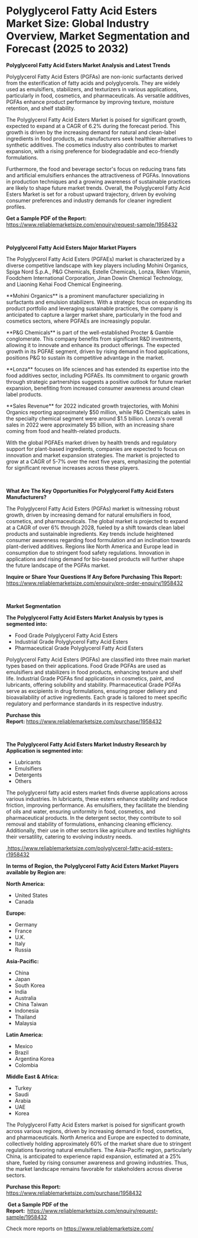 <p><h1>Polyglycerol Fatty Acid Esters Market Size: Global Industry Overview, Market Segmentation and Forecast (2025 to 2032)</h1></p><p><strong>Polyglycerol Fatty Acid Esters Market Analysis and Latest Trends</strong></p>
<p><p>Polyglycerol Fatty Acid Esters (PGFAs) are non-ionic surfactants derived from the esterification of fatty acids and polyglycerols. They are widely used as emulsifiers, stabilizers, and texturizers in various applications, particularly in food, cosmetics, and pharmaceuticals. As versatile additives, PGFAs enhance product performance by improving texture, moisture retention, and shelf stability.</p><p>The Polyglycerol Fatty Acid Esters Market is poised for significant growth, expected to expand at a CAGR of 6.2% during the forecast period. This growth is driven by the increasing demand for natural and clean-label ingredients in food products, as manufacturers seek healthier alternatives to synthetic additives. The cosmetics industry also contributes to market expansion, with a rising preference for biodegradable and eco-friendly formulations.</p><p>Furthermore, the food and beverage sector's focus on reducing trans fats and artificial emulsifiers enhances the attractiveness of PGFAs. Innovations in production techniques and a growing awareness of sustainable practices are likely to shape future market trends. Overall, the Polyglycerol Fatty Acid Esters Market is set for a robust upward trajectory, driven by evolving consumer preferences and industry demands for cleaner ingredient profiles.</p></p>
<p><strong>Get a Sample PDF of the Report:&nbsp;</strong> <a href="https://www.reliablemarketsize.com/enquiry/request-sample/1958432?utm_campaign=3563&utm_medium=2&utm_source=Github&utm_content=ia&utm_term=01042025&utm_id=polyglycerol-fatty-acid-esters">https://www.reliablemarketsize.com/enquiry/request-sample/1958432</a></p>
<p>&nbsp;</p>
<p><strong>Polyglycerol Fatty Acid Esters Major Market Players</strong></p>
<p><p>The Polyglycerol Fatty Acid Esters (PGFAEs) market is characterized by a diverse competitive landscape with key players including Mohini Organics, Spiga Nord S.p.A., P&G Chemicals, Estelle Chemicals, Lonza, Riken Vitamin, Foodchem International Corporation, Jinan Dowin Chemical Technology, and Liaoning Kehai Food Chemical Engineering.</p><p>**Mohini Organics** is a prominent manufacturer specializing in surfactants and emulsion stabilizers. With a strategic focus on expanding its product portfolio and leveraging sustainable practices, the company is anticipated to capture a larger market share, particularly in the food and cosmetics sectors, where PGFAEs are increasingly popular.</p><p>**P&G Chemicals** is part of the well-established Procter & Gamble conglomerate. This company benefits from significant R&D investments, allowing it to innovate and enhance its product offerings. The expected growth in its PGFAE segment, driven by rising demand in food applications, positions P&G to sustain its competitive advantage in the market.</p><p>**Lonza** focuses on life sciences and has extended its expertise into the food additives sector, including PGFAEs. Its commitment to organic growth through strategic partnerships suggests a positive outlook for future market expansion, benefiting from increased consumer awareness around clean label products.</p><p>**Sales Revenue** for 2022 indicated growth trajectories, with Mohini Organics reporting approximately $50 million, while P&G Chemicals sales in the specialty chemical segment were around $1.5 billion. Lonza's overall sales in 2022 were approximately $5 billion, with an increasing share coming from food and health-related products.</p><p>With the global PGFAEs market driven by health trends and regulatory support for plant-based ingredients, companies are expected to focus on innovation and market expansion strategies. The market is projected to grow at a CAGR of 5-7% over the next five years, emphasizing the potential for significant revenue increases across these players.</p></p>
<p>&nbsp;</p>
<p><strong>What Are The Key Opportunities For Polyglycerol Fatty Acid Esters Manufacturers?</strong></p>
<p><p>The Polyglycerol Fatty Acid Esters (PGFAs) market is witnessing robust growth, driven by increasing demand for natural emulsifiers in food, cosmetics, and pharmaceuticals. The global market is projected to expand at a CAGR of over 6% through 2028, fueled by a shift towards clean label products and sustainable ingredients. Key trends include heightened consumer awareness regarding food formulation and an inclination towards plant-derived additives. Regions like North America and Europe lead in consumption due to stringent food safety regulations. Innovation in applications and rising demand for bio-based products will further shape the future landscape of the PGFAs market.</p></p>
<p><strong>Inquire or Share Your Questions If Any Before Purchasing This Report:</strong> <a href="https://www.reliablemarketsize.com/enquiry/pre-order-enquiry/1958432?utm_campaign=3563&utm_medium=2&utm_source=Github&utm_content=ia&utm_term=01042025&utm_id=polyglycerol-fatty-acid-esters">https://www.reliablemarketsize.com/enquiry/pre-order-enquiry/1958432</a></p>
<p>&nbsp;</p>
<p><strong>Market Segmentation</strong></p>
<p><strong>The Polyglycerol Fatty Acid Esters Market Analysis by types is segmented into:</strong></p>
<p><ul><li>Food Grade Polyglycerol Fatty Acid Esters</li><li>Industrial Grade Polyglycerol Fatty Acid Esters</li><li>Pharmaceutical Grade Polyglycerol Fatty Acid Esters</li></ul></p>
<p><p>Polyglycerol Fatty Acid Esters (PGFAs) are classified into three main market types based on their applications. Food Grade PGFAs are used as emulsifiers and stabilizers in food products, enhancing texture and shelf life. Industrial Grade PGFAs find applications in cosmetics, paint, and lubricants, offering solubility and stability. Pharmaceutical Grade PGFAs serve as excipients in drug formulations, ensuring proper delivery and bioavailability of active ingredients. Each grade is tailored to meet specific regulatory and performance standards in its respective industry.</p></p>
<p><strong>Purchase this Report:&nbsp;</strong><a href="https://www.reliablemarketsize.com/purchase/1958432?utm_campaign=3563&utm_medium=2&utm_source=Github&utm_content=ia&utm_term=01042025&utm_id=polyglycerol-fatty-acid-esters">https://www.reliablemarketsize.com/purchase/1958432</a></p>
<p>&nbsp;</p>
<p><strong>The Polyglycerol Fatty Acid Esters Market Industry Research by Application is segmented into:</strong></p>
<p><ul><li>Lubricants</li><li>Emulsifiers</li><li>Detergents</li><li>Others</li></ul></p>
<p><p>The polyglycerol fatty acid esters market finds diverse applications across various industries. In lubricants, these esters enhance stability and reduce friction, improving performance. As emulsifiers, they facilitate the blending of oils and water, ensuring uniformity in food, cosmetics, and pharmaceutical products. In the detergent sector, they contribute to soil removal and stability of formulations, enhancing cleaning efficiency. Additionally, their use in other sectors like agriculture and textiles highlights their versatility, catering to evolving industry needs.</p></p>
<p><a href="https://www.reliablemarketsize.com/polyglycerol-fatty-acid-esters-r1958432?utm_campaign=3563&utm_medium=2&utm_source=Github&utm_content=ia&utm_term=01042025&utm_id=polyglycerol-fatty-acid-esters">&nbsp;https://www.reliablemarketsize.com/polyglycerol-fatty-acid-esters-r1958432</a></p>
<p><strong>In terms of Region, the Polyglycerol Fatty Acid Esters Market Players available by Region are:</strong></p>
<p>
    <p> <strong> North America: </strong>
        <ul>
            <li>United States</li>
            <li>Canada</li>
        </ul>
        </p> 
    <p> <strong> Europe: </strong>
        <ul>
            <li>Germany</li>
            <li>France</li>
            <li>U.K.</li>
            <li>Italy</li>
            <li>Russia</li>
        </ul>
        </p> 
    <p> <strong> Asia-Pacific: </strong>
        <ul>
            <li>China</li>
            <li>Japan</li>
            <li>South Korea</li>
            <li>India</li>
            <li>Australia</li>
            <li>China Taiwan</li>
            <li>Indonesia</li>
            <li>Thailand</li>
            <li>Malaysia</li>
        </ul>
        </p> 
    <p> <strong> Latin America: </strong>
        <ul>
            <li>Mexico</li>
            <li>Brazil</li>
            <li>Argentina Korea</li>
            <li>Colombia</li>
        </ul>
        </p> 
    <p> <strong> Middle East & Africa: </strong>
        <ul>
            <li>Turkey</li>
            <li>Saudi</li>
            <li>Arabia</li>
            <li>UAE</li>
            <li>Korea</li>
        </ul>
    </p>
    </p>
<p><p>The Polyglycerol Fatty Acid Esters market is poised for significant growth across various regions, driven by increasing demand in food, cosmetics, and pharmaceuticals. North America and Europe are expected to dominate, collectively holding approximately 60% of the market share due to stringent regulations favoring natural emulsifiers. The Asia-Pacific region, particularly China, is anticipated to experience rapid expansion, estimated at a 25% share, fueled by rising consumer awareness and growing industries. Thus, the market landscape remains favorable for stakeholders across diverse sectors.</p></p>
<p><strong>Purchase this Report: </strong><a href="https://www.reliablemarketsize.com/purchase/1958432?utm_campaign=3563&utm_medium=2&utm_source=Github&utm_content=ia&utm_term=01042025&utm_id=polyglycerol-fatty-acid-esters">https://www.reliablemarketsize.com/purchase/1958432</a></p>
<p>&nbsp;<strong>Get a Sample PDF of the Report:&nbsp;&nbsp;</strong><a href="https://www.reliablemarketsize.com/enquiry/request-sample/1958432?utm_campaign=3563&utm_medium=2&utm_source=Github&utm_content=ia&utm_term=01042025&utm_id=polyglycerol-fatty-acid-esters">https://www.reliablemarketsize.com/enquiry/request-sample/1958432</a></p>
<p><strong></strong></p>
<p>Check more reports on <a href="https://www.reliablemarketsize.com/?utm_campaign=3563&utm_medium=2&utm_source=Github&utm_content=ia&utm_term=01042025&utm_id=polyglycerol-fatty-acid-esters">https://www.reliablemarketsize.com/</a></p>